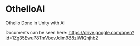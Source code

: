 # OthelloAI
Othello Done in Unity with AI

Documents can be seen here:
https://drive.google.com/open?id=1Zg35EwuP8TmVbevJdim988zlWIQhjhb2
